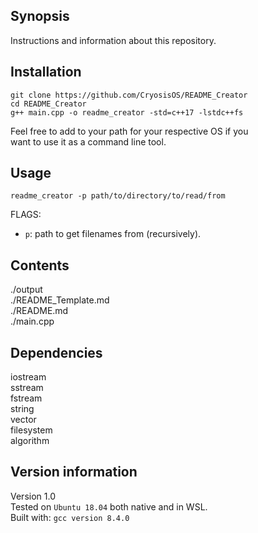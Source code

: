 ## Synopsis

Instructions and information about this repository.  

## Installation
```
git clone https://github.com/CryosisOS/README_Creator
cd README_Creator
g++ main.cpp -o readme_creator -std=c++17 -lstdc++fs
```
Feel free to add to your path for your respective OS if you  
want to use it as a command line tool.  

## Usage

```
readme_creator -p path/to/directory/to/read/from
```

FLAGS:
- ``p``: path to get filenames from (recursively).


## Contents

./output  
./README_Template.md  
./README.md  
./main.cpp  

## Dependencies

iostream  
sstream  
fstream  
string  
vector  
filesystem  
algorithm  

## Version information

Version 1.0  
Tested on ``Ubuntu 18.04`` both native and in WSL.  
Built with: ``gcc version 8.4.0``  

